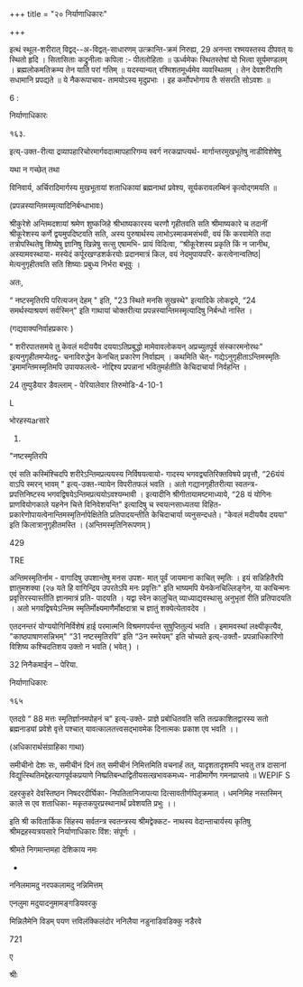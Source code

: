 +++
title = "२० निर्याणाधिकारः"

+++


इत्थं स्थूल-शरीरात् विद्वद्--अ-विद्वत्-साधारणम् उत्क्रान्ति-क्रमं निरुह्य, 29 अनन्ता रश्मयस्तस्य दीपवत् यः स्थितो हृदि । सितासिताः कद्रुनीलाः कपिला :- पीतलोहिताः ॥ ऊर्ध्वमेकः स्थितस्तेषां यो भित्वा सूर्यमण्डलम् । ब्रह्मलोकमतिक्रम्य तेन याति परां गतिम् ॥ यदस्यान्यत् रश्मिशतमूर्ध्वमेव व्यवस्थितम् । तेन देवशरीराणि सधामानि प्रपद्यते ॥ ये नैकरूपाचाव- तामयोऽस्य मृदुप्रभाः । इह कर्मोपभोगाय तैः संसरति सोऽवशः ॥ 

6 : 

निर्याणाधिकारः 

१६३. 

इत्य्-उक्त-रीत्या द्रव्यापहारिचोरमार्गवदात्मापहारिगम्य स्वर्ग नरकप्राप्त्यर्थ- मार्गान्तरमुखभूतेषु नाडीविशेषेषु 

यथा न गच्छेत् तथा 

विनिवार्य, अर्चिरादिमार्गस्य मुखभूतायां शताधिकायां ब्रह्मनाथां प्रवेश्य, सूर्यकरावलम्बिनं कृत्वोद्गमयति ॥ 

(प्रपन्नस्यान्तिमस्मृत्यादिनिर्बन्धाभावः) 

श्रीकुरेशे अन्तिमदशायां श्रमेण शुष्कजिहे श्रीभाष्यकारस्य चरणौ गृहीतवति सति श्रीमाष्यकारे च तदानीं श्रीकूरेशस्य कर्णे द्वयमुपदिष्टवति सति, अस्य पुरुषार्थस्य लाभोऽस्माकमसंभवी, वयं किं करवामेति तदा तत्रोपस्थितेषु शिष्येषु ज्ञानिषु खिन्नेषु सत्सु एषामभि- प्रायं विदित्वा, “श्रीकूरेशस्य प्रकृति किं न जानीथ, अस्यामवस्थाया- मस्येदं कर्पूरखण्डशर्करयोः प्रदानमात्रं किल, वयं नेदमुपायपरि- करत्वेनान्वतिष्ठ| मेत्यनुगृहीतवति सति शिष्याः प्रबुध्य निर्भरा बभूवुः । 

अतः, 

“ नष्टस्मृतिरपि परित्यजन् देहम् " इति, "23 स्थिते मनसि सुखस्थे" इत्यादिके लोकद्वये, “24 समर्थस्याश्रयणं सर्वस्मिन्" इति गाथायां चोक्तरीत्या प्रपन्नस्यान्तिमस्मृत्यादिषु निर्बन्धो नास्ति । 

(गद्यवाक्यनिर्वाहप्रकारः ) 

" शरीरपातसमये तु केवलं मदीययैव दययाऽतिप्रबुद्धो मामेवावलोकयन् अप्रच्युतपूर्व संस्कारमनोरथः" इत्यनुगृहीतमप्येतद्व- चनाविरुद्धेन केनचित् प्रकारेण निर्वाह्यम् । कथमिति चेत्- गद्येऽनुगृहीताऽन्तिमस्मृतिः 'इमामन्तिमस्मृतिमपि उपायफलत्वे- नोद्दिश्य प्रपन्नानां भवितुमर्हतीति केचिदाचार्या निर्वहन्ति । 

24 तुम्पुडैयार डैवल्लाम् - पेरियालेवार तिरुमोडि-4-10-1 

L 

भोरहस्यarसारे 

1.  

"नष्टस्मृतिरपि 

एवं सति कस्मिंश्चिदपि शरीरेऽन्तिमप्रत्ययस्य निर्विषयत्वायो- गादस्य भगवद्व्यतिरिक्तविषये प्रवृत्तौ, “26यंयं वाऽपि स्मरन् भावम् " इत्य्-उक्त-न्यायेन विपरीतफलं भवति । अतो गद्यानगृहीतरीत्या स्वतन्त्र- प्रपत्तिनिष्टस्य भगवद्विषयेऽन्तिमप्रत्ययोऽवश्यम्भावी । इत्यादीनि श्रीगीतायामष्टमाध्याये, “28 यं योगिनः प्राणवियोगकाले यहनेन चित्ते विनिवेशयन्ति" इत्यादिषु च स्वयत्नसाध्यतया विहित- प्रकारेणोपायत्वेनान्तिमस्मृतिर्नापेक्षितेति प्रतिपादयन्तीति केचिदाचार्या व्यनुसन्दधते। “केवलं मदीययैव दयया" इति किलात्रानुगृहीतमस्ति । (अन्तिमस्मृतिनिरूपणम् ) 

429 

TRE 

अन्तिमस्मृतिर्नाम - वागादिषु उपशान्तेषु मनस उपश- मात् पूर्वं जायमाना काचित् स्मृतिः । इयं सन्निहितैरपि ज्ञातुमशक्या (२७ यते हि वागिन्द्रिय उपरतेऽपि मनः प्रवृत्तिः" इति भाष्यमपि येनकेनचिल्लिङ्गेन, या काचिन्मनः प्रवृत्तिरस्यास्तीति ज्ञानमात्रं प्रति- पादयति । यद्वा स्वेन कालुचित् व्याध्याद्यवस्थासु अनुभृतां रीति प्रतिपादयति । अतो भगवद्विषयेऽन्तिम स्मृतिर्मोक्ष्यमाणैर्मोक्षदात्रा च ज्ञातुं शक्येत्येतावदेव । 

एतदनन्तरं योग्ययोगिनिर्विशेषं हाई परमात्मनि विश्रमणपर्यन्त सुषुप्तितुल्यं भवति । इमामवस्थां लक्ष्यीकृत्यैव, "काष्ठपाषाणसन्निभम्" “31 नष्टस्मृतिरपि” इति “3न स्मरेयम्" इति चोच्यते इत्य्-उक्तौ- प्रपन्नाधिकारिणो विशिष्य कश्चिदतिशय उक्तो न भवति ( भवेत् ) । 

32 निनैकमाईन – पेरिया. 

निर्याणाधिकारः 

१६५ 

एतदग्रे “ 88 मत्तः स्मृतिर्ज्ञानमपोहनं च" इत्य्-उक्ते- प्राज्ञे प्रबोधितवति सति तत्प्रकाशितद्वारस्य सतो ब्रह्मनाड्यां प्रवेशे वृत्ते पश्चात् यावत्कालतत्त्वसद्भावमेक दिनात्मकः प्रकाश एव भवति ।। 

(अधिकारार्थसंग्राहिका गाथा) 

समीचीनो देशः सः, समीचीनं दिनं तत् समीचीनं निमित्तमिति वचनार्हं तत्, यादृशतादृशमपि भवतु तत्र दासानां विद्युत्स्थितिमद्देहत्यागपूर्वकप्रयाणे निष्प्रतिबन्धाद्वितीयसत्खभावकमध्य- नाडीमार्गेण गमनप्राप्तये ॥ WEPIF S 

दहरकुहरे देवस्तिष्ठन निषदरदीर्घिका- निपतितानिजापत्या दित्सावतीर्णपितृक्रमात् । धमनिमिह नस्तस्मिन् काले स एव शताधिका- मकृतकपुरप्रस्थानार्थं प्रवेशयति प्रभुः ।। 

इति श्री कवितार्किक सिंहस्य सर्वतन्त्र स्वतन्त्रस्य श्रीमद्वेक्कट- नाथस्य वेदान्ताचार्यस्य कृतिषु श्रीमद्रहस्यत्रयसारे निर्याणाधिकारः विंश: संपूर्णः । 

श्रीमते निगमान्तमहा देशिकाय नमः 

- 

ननिलमामदु नरपकलामदु नन्निमित्तम् 

एनलुमा मदुयादनुमामङ्गडियवरकु 

मिन्निलैमेनि विडम् पयण त्तविलंक्किलंदोर ननिलैया नडुनाडिवडिक्कु नडैरवे 

721 

ए 

श्रीः 
